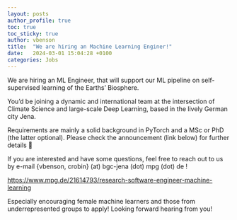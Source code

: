 ```yaml
---
layout: posts
author_profile: true
toc: true
toc_sticky: true
author: vbenson
title:  "We are hiring an Machine Learning Enginer!"
date:   2024-03-01 15:04:28 +0100
categories: Jobs
---
```


We are hiring an ML Engineer, that will support our ML pipeline on self-supervised learning of the Earths’ Biosphere.

You’d be joining a dynamic and international team at the intersection of Climate Science and large-scale Deep Learning, based in the lively German city Jena.

Requirements are mainly a solid background in PyTorch and a MSc or PhD (the latter optional). Please check the announcement (link below) for further details 🙂 

If you are interested and have some questions, feel free to reach out to us by e-mail {vbenson, crobin} (at) bgc-jena (dot) mpg (dot) de !

https://www.mpg.de/21614793/research-software-engineer-machine-learning

Especially encouraging female machine learners and those from underrepresented groups to apply! Looking forward hearing from you! 